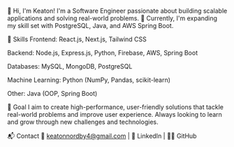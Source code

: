 👋 Hi, I'm Keaton!
I'm a Software Engineer passionate about building scalable applications and solving real-world problems. 🚀 Currently, I'm expanding my skill set with PostgreSQL, Java, and AWS Spring Boot.

🔧 Skills
Frontend: React.js, Next.js, Tailwind CSS

Backend: Node.js, Express.js, Python, Firebase, AWS, Spring Boot

Databases: MySQL, MongoDB, PostgreSQL

Machine Learning: Python (NumPy, Pandas, scikit-learn)

Other: Java (OOP, Spring Boot)

🎯 Goal
I aim to create high-performance, user-friendly solutions that tackle real-world problems and improve user experience. Always looking to learn and grow through new challenges and technologies.

📬 Contact
📧 keatonnordby4@gmail.com | 🔗 LinkedIn | 👨‍💻 GitHub
